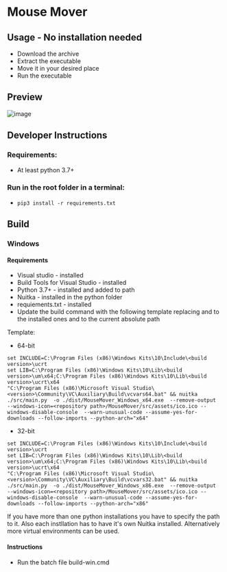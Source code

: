 # Mouse Mover

## Usage - No installation needed

-   Download the archive
-   Extract the executable
-   Move it in your desired place
-   Run the executable

## Preview

![image](https://user-images.githubusercontent.com/33485041/80921902-0d805300-8d82-11ea-8b35-ce1b6da80df0.png)

## Developer Instructions

### Requirements:

-   At least python 3.7+

### Run in the root folder in a terminal:

-   `pip3 install -r requirements.txt`

## Build

### Windows

#### Requirements

-   Visual studio <version> - installed
-   Build Tools for Visual Studio <version> - installed
-   Python 3.7+ - installed and added to path
-   Nuitka - installed in the python folder
-   requiements.txt - installed
-   Update the build command with the following template replacing <version> and <build version> to the installed ones and <repository path> to the current absolute path

Template:

-   64-bit

```
set INCLUDE=C:\Program Files (x86)\Windows Kits\10\Include\<build version>\ucrt
set LIB=C:\Program Files (x86)\Windows Kits\10\Lib\<build version>\um\x64;C:\Program Files (x86)\Windows Kits\10\Lib\<build version>\ucrt\x64
"C:\Program Files (x86)\Microsoft Visual Studio\<version>\Community\VC\Auxiliary\Build\vcvars64.bat" && nuitka ./src/main.py  -o ./dist/MouseMover_Windows_x64.exe  --remove-output  --windows-icon=<repository path>/MouseMover/src/assets/ico.ico --windows-disable-console  --warn-unusual-code --assume-yes-for-downloads --follow-imports --python-arch="x64"

```

-   32-bit

```
set INCLUDE=C:\Program Files (x86)\Windows Kits\10\Include\<build version>\ucrt
set LIB=C:\Program Files (x86)\Windows Kits\10\Lib\<build version>\um\x64;C:\Program Files (x86)\Windows Kits\10\Lib\<build version>\ucrt\x64
"C:\Program Files (x86)\Microsoft Visual Studio\<version>\Community\VC\Auxiliary\Build\vcvars32.bat" && nuitka ./src/main.py  -o ./dist/MouseMover_Windows_x86.exe  --remove-output  --windows-icon=<repository path>/MouseMover/src/assets/ico.ico --windows-disable-console  --warn-unusual-code --assume-yes-for-downloads --follow-imports --python-arch="x86"

```

If you have more than one python installations you have to specify the path to it. Also each instllation has to have it's own Nuitka installed.
Alternatively more virtual environments can be used.

#### Instructions

-   Run the batch file build-win.cmd
